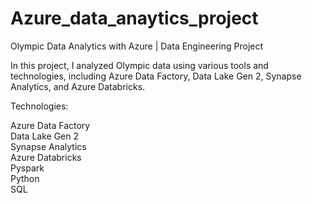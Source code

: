 # Azure_data_anaytics_project
Olympic Data Analytics with Azure | Data Engineering Project

In this project, I analyzed Olympic data using various tools and technologies, including Azure Data Factory, Data Lake Gen 2, Synapse Analytics, and Azure Databricks.

Technologies:



Azure Data Factory                                                                                                                                                                                                   
Data Lake Gen 2                                                                                                                                                                                                                                                                                                                                                                                                               
Synapse Analytics                                                                                                                                                                                                                                                                                                                                                                                                                                                                                                                                                                                                                                                                     
Azure Databricks                                                                                                                                                                                             
Pyspark                                                                                                                                                                                                        
Python                                                                                                                                                                                                       
SQL
